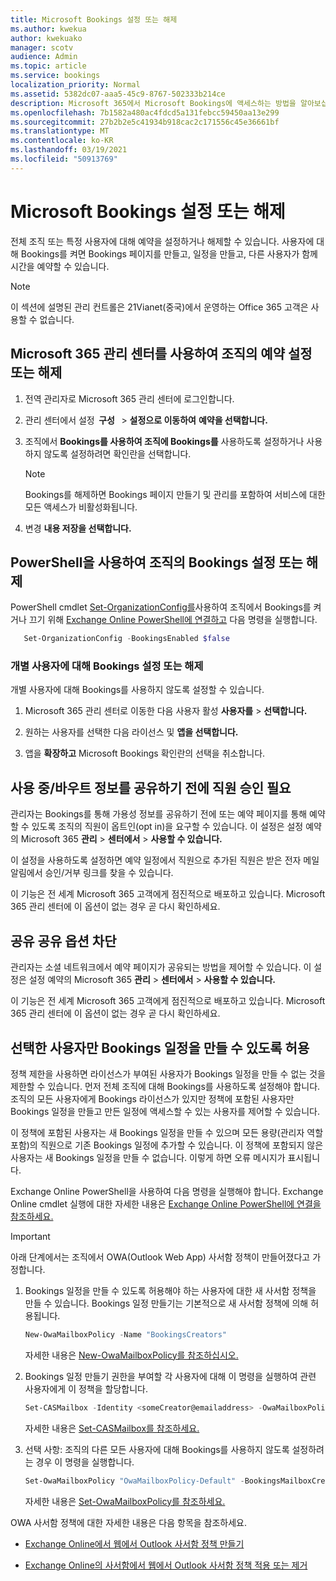 ```yaml
---
title: Microsoft Bookings 설정 또는 해제
ms.author: kwekua
author: kwekuako
manager: scotv
audience: Admin
ms.topic: article
ms.service: bookings
localization_priority: Normal
ms.assetid: 5382dc07-aaa5-45c9-8767-502333b214ce
description: Microsoft 365에서 Microsoft Bookings에 액세스하는 방법을 알아보십시오.
ms.openlocfilehash: 7b1582a480ac4fdcd5a131febcc59450aa13e299
ms.sourcegitcommit: 27b2b2e5c41934b918cac2c171556c45e36661bf
ms.translationtype: MT
ms.contentlocale: ko-KR
ms.lasthandoff: 03/19/2021
ms.locfileid: "50913769"
---
```

# <a name="turn-microsoft-bookings-on-or-off"></a>Microsoft Bookings 설정 또는 해제

전체 조직 또는 특정 사용자에 대해 예약을 설정하거나 해제할 수 있습니다. 사용자에 대해 Bookings를 켜면 Bookings 페이지를 만들고, 일정을 만들고, 다른 사용자가 함께 시간을 예약할 수 있습니다.

> [!NOTE]
> 이 섹션에 설명된 관리 컨트롤은 21Vianet(중국)에서 운영하는 Office 365 고객은 사용할 수 없습니다.

## <a name="turn-bookings-on-or-off-for-your-organization-using-the-microsoft-365-admin-center"></a>Microsoft 365 관리 센터를 사용하여 조직의 예약 설정 또는 해제

1. 전역 관리자로 Microsoft 365 관리 센터에 로그인합니다.

2. 관리 센터에서 설정  **구성**   \> **설정으로 이동하여** **예약을 선택합니다.**

3. 조직에서 **Bookings를 사용하여 조직에 Bookings를** 사용하도록 설정하거나 사용하지 않도록 설정하려면 확인란을 선택합니다.

   > [!NOTE]
   > Bookings를 해제하면 Bookings 페이지 만들기 및 관리를 포함하여 서비스에 대한 모든 액세스가 비활성화됩니다.

4. 변경 **내용 저장을 선택합니다.**

## <a name="turn-bookings-on-or-off-for-your-organization-using-powershell"></a>PowerShell을 사용하여 조직의 Bookings 설정 또는 해제

PowerShell cmdlet [Set-OrganizationConfig를](/powershell/module/exchange/set-organizationconfig)사용하여 조직에서 Bookings를 켜거나 끄기 위해 [Exchange Online PowerShell에 연결하고](/powershell/exchange/connect-to-exchange-online-powershell) 다음 명령을 실행합니다.

```PowerShell
   Set-OrganizationConfig -BookingsEnabled $false
```

### <a name="turn-bookings-on-or-off-for-individual-users"></a>개별 사용자에 대해 Bookings 설정 또는 해제

개별 사용자에 대해 Bookings를 사용하지 않도록 설정할 수 있습니다.

1. Microsoft 365 관리 센터로 이동한 다음 사용자 활성 **사용자를** \> **선택합니다.**

1. 원하는 사용자를 선택한 다음 라이선스 및 **앱을 선택합니다.**

1. 앱을 **확장하고** Microsoft Bookings 확인란의 선택을 취소합니다.

## <a name="require-staff-approvals-before-sharing-freebusy-information"></a>사용 중/바우트 정보를 공유하기 전에 직원 승인 필요

관리자는 Bookings를 통해 가용성 정보를 공유하기 전에 또는 예약 페이지를 통해 예약할 수 있도록 조직의 직원이 옵트인(opt in)을 요구할 수 있습니다. 이 설정은 설정 예약의 Microsoft 365 **관리** \> **센터에서** \> **사용할 수 있습니다.**

이 설정을 사용하도록 설정하면 예약 일정에서 직원으로 추가된 직원은 받은 전자 메일 알림에서 승인/거부 링크를 찾을 수 있습니다.

이 기능은 전 세계 Microsoft 365 고객에게 점진적으로 배포하고 있습니다. Microsoft 365 관리 센터에 이 옵션이 없는 경우 곧 다시 확인하세요.

## <a name="block-social-sharing-options"></a>공유 공유 옵션 차단

관리자는 소셜 네트워크에서 예약 페이지가 공유되는 방법을 제어할 수 있습니다. 이 설정은 설정 예약의 Microsoft 365 **관리** \> **센터에서** \> **사용할 수 있습니다.**

이 기능은 전 세계 Microsoft 365 고객에게 점진적으로 배포하고 있습니다. Microsoft 365 관리 센터에 이 옵션이 없는 경우 곧 다시 확인하세요.

## <a name="allow-only-selected-users-to-create-bookings-calendars"></a>선택한 사용자만 Bookings 일정을 만들 수 있도록 허용

정책 제한을 사용하면 라이선스가 부여된 사용자가 Bookings 일정을 만들 수 없는 것을 제한할 수 있습니다. 먼저 전체 조직에 대해 Bookings를 사용하도록 설정해야 합니다. 조직의 모든 사용자에게 Bookings 라이선스가 있지만 정책에 포함된 사용자만 Bookings 일정을 만들고 만든 일정에 액세스할 수 있는 사용자를 제어할 수 있습니다.

이 정책에 포함된 사용자는 새 Bookings 일정을 만들 수 있으며 모든 용량(관리자 역할 포함)의 직원으로 기존 Bookings 일정에 추가할 수 있습니다. 이 정책에 포함되지 않은 사용자는 새 Bookings 일정을 만들 수 없습니다. 이렇게 하면 오류 메시지가 표시됩니다.

Exchange Online PowerShell을 사용하여 다음 명령을 실행해야 합니다. Exchange Online cmdlet 실행에 대한 자세한 내용은 [Exchange Online PowerShell에 연결을 참조하세요.](/powershell/exchange/connect-to-exchange-online-powershell)

> [!IMPORTANT]
> 아래 단계에서는 조직에서 OWA(Outlook Web App) 사서함 정책이 만들어졌다고 가정합니다.

1. Bookings 일정을 만들 수 있도록 허용해야 하는 사용자에 대한 새 사서함 정책을 만들 수 있습니다. Bookings 일정 만들기는 기본적으로 새 사서함 정책에 의해 허용됩니다.

   ```PowerShell
   New-OwaMailboxPolicy -Name "BookingsCreators"
   ```

   자세한 내용은 [New-OwaMailboxPolicy를 참조하십시오.](/powershell/module/exchange/new-owamailboxpolicy)

2. Bookings 일정 만들기 권한을 부여할 각 사용자에 대해 이 명령을 실행하여 관련 사용자에게 이 정책을 할당합니다.

   ```PowerShell
   Set-CASMailbox -Identity <someCreator@emailaddress> -OwaMailboxPolicy "BookingsCreators"
   ```

   자세한 내용은 [Set-CASMailbox를 참조하세요.](/powershell/module/exchange/set-casmailbox)

3. 선택 사항: 조직의 다른 모든 사용자에 대해 Bookings를 사용하지 않도록 설정하려는 경우 이 명령을 실행합니다.

   ```PowerShell
   Set-OwaMailboxPolicy "OwaMailboxPolicy-Default" -BookingsMailboxCreationEnabled:$false
   ```

   자세한 내용은 [Set-OwaMailboxPolicy를 참조하세요.](/powershell/module/exchange/set-owamailboxpolicy)

OWA 사서함 정책에 대한 자세한 내용은 다음 항목을 참조하세요.

- [Exchange Online에서 웹에서 Outlook 사서함 정책 만들기](/exchange/clients-and-mobile-in-exchange-online/outlook-on-the-web/create-outlook-web-app-mailbox-policy)

- [Exchange Online의 사서함에서 웹에서 Outlook 사서함 정책 적용 또는 제거](/exchange/clients-and-mobile-in-exchange-online/outlook-on-the-web/create-outlook-web-app-mailbox-policy)
